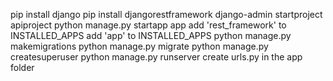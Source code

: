 pip install django
pip install djangorestframework
django-admin startproject apiproject
python manage.py startapp app
add 'rest_framework' to INSTALLED_APPS
add 'app' to INSTALLED_APPS
python manage.py makemigrations
python manage.py migrate
python manage.py createsuperuser
python manage.py runserver
create urls.py in the app folder


